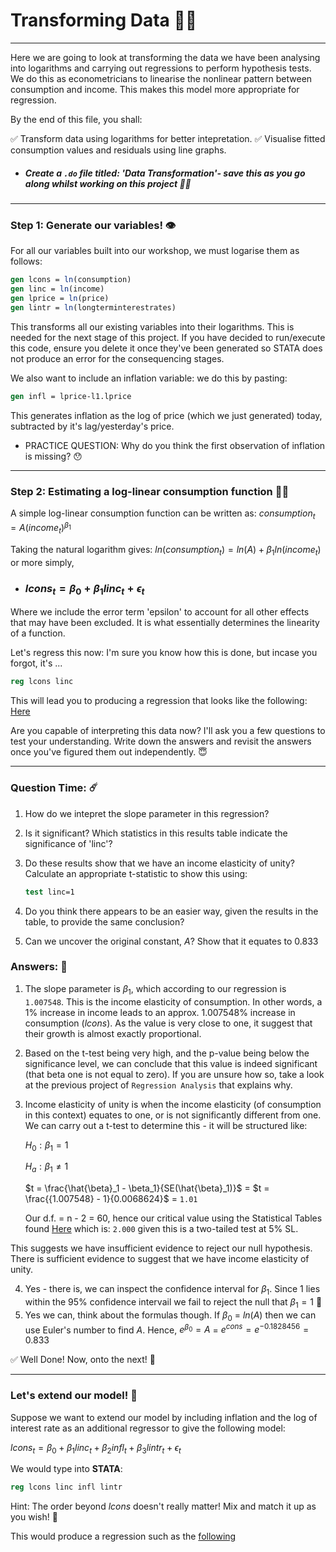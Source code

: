 # Transforming Data 🫳🏾
------
Here we are going to look at transforming the data we have been analysing into logarithms and carrying out regressions to perform hypothesis tests. We do this as econometricians to linearise the nonlinear pattern between consumption and income. This makes this model more appropriate for regression.

By the end of this file, you shall:

✅ Transform data using logarithms for better intepretation.
✅ Visualise fitted consumption values and residuals using line graphs.

- ##### Create a `.do` file titled: 'Data Transformation'- save this as you go along whilst working on this project ☝🏾
----
### Step 1: Generate our variables! 👁

For all our variables built into our workshop, we must logarise them as follows:
  ``` stata
  gen lcons = ln(consumption)
gen linc = ln(income)
gen lprice = ln(price)
gen lintr = ln(longterminterestrates)
   ```
This transforms all our existing variables into their logarithms. This is needed for the next stage of this project. If you have decided to run/execute this code, ensure you delete it once they've been generated so STATA does not produce an error for the consequencing stages.

We also want to include an inflation variable: we do this by pasting:
  ``` stata
gen infl = lprice-l1.lprice
  ``` 
This generates inflation as the log of price (which we just generated) today, subtracted by it's lag/yesterday's price.

- PRACTICE QUESTION: Why do you think the first observation of inflation is missing? 😯
---
### Step 2: Estimating a log-linear consumption function 🕺💃

A simple log-linear consumption function can be written as: $consumption_t = A(income_t)^{\beta_1}$

Taking the natural logarithm gives: $ln(consumption_t) = ln(A) + {\beta_1}ln(income_t)$ or more simply, 
- ### $lcons_t = {\beta_0} + {\beta_1}linc_t + {\epsilon}_t$
  
Where we include the error term 'epsilon' to account for all other effects that may have been excluded. It is what essentially determines the linearity of a function.

Let's regress this now: I'm sure you know how this is done, but incase you forgot, it's ...
  ``` stata
reg lcons linc

  ```
This will lead you to producing a regression that looks like the following: [Here](Images_DT/Regression_lcons_linc.png)

Are you capable of interpreting this data now? I'll ask you a few questions to test your understanding. Write down the answers and revisit the answers once you've figured them out independently. 😇

---

### Question Time: ☄️
1. How do we intepret the slope parameter in this regression?
2. Is it significant? Which statistics in this results table indicate the significance of 'linc'?
3. Do these results show that we have an income elasticity of unity? Calculate an appropriate t-statistic to show this using:
   
     ``` stata
     test linc=1
     ```
4. Do you think there appears to be an easier way, given the results in the table, to provide the same conclusion?
5. Can we uncover the original constant, $A$? Show that it equates to 0.833

### Answers: 🌝

1. The slope parameter is ${\beta_1}$, which according to our regression is `1.007548`. This is the income elasticity of consumption. In other words, a 1% increase in income leads to an approx. 1.007548% increase in consumption ($lcons$). As the value is very close to one, it suggest that their growth is almost exactly proportional.
2. Based on the t-test being very high, and the p-value being below the significance level, we can conclude that this value is indeed significant (that beta one is not equal to zero). If you are unsure how so, take a look at the previous project of `Regression Analysis` that explains why.
3. Income elasticity of unity is when the income elasticity (of consumption in this context) equates to one, or is not significantly different from one. We can carry out a t-test to determine this - it will be structured like:

   $H_0: \beta_1 = 1$
   
   $H_a: \beta_1 \neq 1$

   $t = \frac{\hat{\beta}_1 - \beta_1}{SE(\hat{\beta}_1)}$ = $t = \frac{{1.007548} - 1}{0.0068624}$ = `1.01`

   Our d.f. = n - 2 = 60, hence our critical value using the Statistical Tables found [Here](Statistical_Tables.pdf) which is: `2.000` given this is a two-tailed test at 5% SL.

This suggests we have insufficient evidence to reject our null hypothesis. There is sufficient evidence to suggest that we have income elasticity of unity.
   
4. Yes - there is, we can inspect the confidence interval for $\beta_1$. Since 1 lies within the 95% confidence intervail we fail to reject the null that $\beta_1 = 1$ 🌈
5. Yes we can, think about the formulas though. If $\beta_0$ = $ln(A)$ then we can use Euler's number to find $A$. Hence, $e^{\beta_0} = A$ = $e^{cons} = e^{-0.1828456} = 0.833$

✅ Well Done! Now, onto the next! 🥳

---

### Let's extend our model! 🥵

Suppose we want to extend our model by including inflation and the log of interest rate as an additional regressor to give the following model:

$lcons_t = \beta_0 + {\beta_1}linc_t + {\beta_2}infl_t + {\beta_3}lintr_t + {\epsilon}_t$

We would type into **STATA**:
``` stata
reg lcons linc infl lintr
```
Hint: The order beyond $lcons$ doesn't really matter! Mix and match it up as you wish! 🤭

This would produce a regression such as the [following](Images_DT/Regression_multivariate_DT.png)
